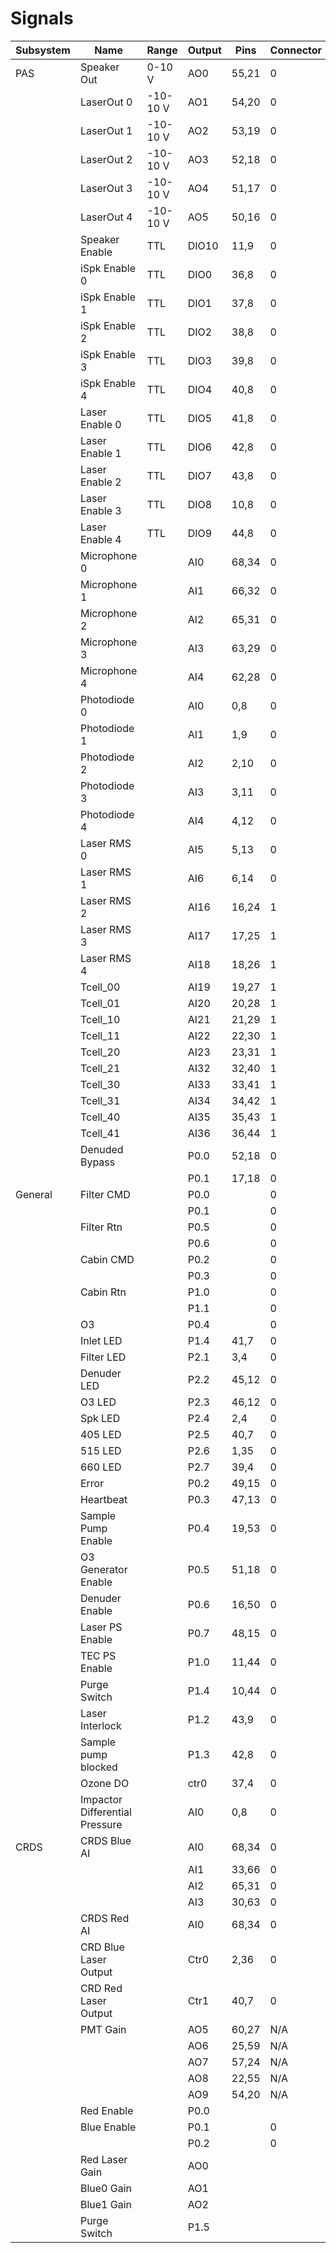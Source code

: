 # Signals
|	Subsystem	|	Name	|	Range	|	Output	|	Pins	|	Connector 	|	Card	|
|	-------------	|	--------	|	---------	|	---------	|	------	|	------------	|	--------	|
|	PAS	|	Speaker Out	|	0-10 V	|	AO0	|	55,21	|	0	|	7842R	|
|		|	LaserOut 0	|	 -10-10 V	|	AO1	|	54,20	|	0	|	7842R	|
|		|	LaserOut 1	|	 -10-10 V	|	AO2	|	53,19	|	0	|	7842R	|
|		|	LaserOut 2	|	 -10-10 V	|	AO3	|	52,18	|	0	|	7842R	|
|		|	LaserOut 3	|	 -10-10 V	|	AO4	|	51,17	|	0	|	7842R	|
|		|	LaserOut 4	|	 -10-10 V	|	AO5	|	50,16	|	0	|	7842R	|
|		|	Speaker Enable	|	TTL	|	DIO10	|	11,9	|	0	|	7842R	|
|		|	iSpk Enable 0	|	TTL	|	DIO0	|	36,8	|	0	|	7842R	|
|		|	iSpk Enable 1	|	TTL	|	DIO1	|	37,8	|	0	|	7842R	|
|		|	iSpk Enable 2	|	TTL	|	DIO2	|	38,8	|	0	|	7842R	|
|		|	iSpk Enable 3	|	TTL	|	DIO3	|	39,8	|	0	|	7842R	|
|		|	iSpk Enable 4	|	TTL	|	DIO4	|	40,8	|	0	|	7842R	|
|		|	Laser Enable 0	|	TTL	|	DIO5	|	41,8	|	0	|	7842R	|
|		|	Laser Enable 1	|	TTL	|	DIO6	|	42,8	|	0	|	7842R	|
|		|	Laser Enable 2	|	TTL	|	DIO7	|	43,8	|	0	|	7842R	|
|		|	Laser Enable 3	|	TTL	|	DIO8	|	10,8	|	0	|	7842R	|
|		|	Laser Enable 4	|	TTL	|	DIO9	|	44,8	|	0	|	7842R	|
|		|	Microphone 0	|		|	AI0	|	68,34	|	0	|	7842R	|
|		|	Microphone 1	|		|	AI1	|	66,32	|	0	|	7842R	|
|		|	Microphone 2	|		|	AI2	|	65,31	|	0	|	7842R	|
|		|	Microphone 3	|		|	AI3	|	63,29	|	0	|	7842R	|
|		|	Microphone 4	|		|	AI4	|	62,28	|	0	|	7842R	|
|		|	Photodiode 0	|		|	AI0	|	0,8	|	0	|	6225	|
|		|	Photodiode 1	|		|	AI1	|	1,9	|	0	|	6225	|
|		|	Photodiode 2	|		|	AI2	|	2,10	|	0	|	6225	|
|		|	Photodiode 3	|		|	AI3	|	3,11	|	0	|	6225	|
|		|	Photodiode 4	|		|	AI4	|	4,12	|	0	|	6225	|
|		|	Laser RMS 0	|		|	AI5	|	5,13	|	0	|	6225	|
|		|	Laser RMS 1	|		|	AI6	|	6,14	|	0	|	6225	|
|		|	Laser RMS 2	|		|	AI16	|	16,24	|	1	|	6225	|
|		|	Laser RMS 3	|		|	AI17	|	17,25	|	1	|	6225	|
|		|	Laser RMS 4	|		|	AI18	|	18,26	|	1	|	6225	|
|		|	Tcell_00	|		|	AI19	|	19,27	|	1	|	6225	|
|		|	Tcell_01	|		|	AI20	|	20,28	|	1	|	6225	|
|		|	Tcell_10	|		|	AI21	|	21,29	|	1	|	6225	|
|		|	Tcell_11	|		|	AI22	|	22,30	|	1	|	6225	|
|		|	Tcell_20	|		|	AI23	|	23,31	|	1	|	6225	|
|		|	Tcell_21	|		|	AI32	|	32,40	|	1	|	6225	|
|		|	Tcell_30	|		|	AI33	|	33,41	|	1	|	6225	|
|		|	Tcell_31	|		|	AI34	|	34,42	|	1	|	6225	|
|		|	Tcell_40	|		|	AI35	|	35,43	|	1	|	6225	|
|		|	Tcell_41	|		|	AI36	|	36,44	|	1	|	6225	|
|		|	Denuded Bypass	|		|	P0.0	|	52,18	|	0	|	6225	|
|		|		|		|	P0.1	|	17,18	|	0	|		|
|	General	|	Filter CMD	|		|	P0.0	|		|	0	|	6225	|
|		|		|		|	P0.1	|		|	0	|		|
|		|	Filter Rtn	|		|	P0.5	|		|	0	|		|
|		|		|		|	P0.6	|		|	0	|		|
|		|	Cabin CMD	|		|	P0.2	|		|	0	|	6225	|
|		|		|		|	P0.3	|		|	0	|		|
|		|	Cabin Rtn	|		|	P1.0	|		|	0	|		|
|		|		|		|	P1.1	|		|	0	|		|
|		|	O3	|		|	P0.4	|		|	0	|	6225	|
|		|	Inlet LED	|		|	P1.4	|	41,7	|	0	|	6225	|
|		|	Filter LED	|		|	P2.1	|	3,4	|	0	|	6225	|
|		|	Denuder LED	|		|	P2.2	|	45,12	|	0	|	6225	|
|		|	O3 LED	|		|	P2.3	|	46,12	|	0	|	6225	|
|		|	Spk LED	|		|	P2.4	|	2,4	|	0	|	6225	|
|		|	405 LED	|		|	P2.5	|	40,7	|	0	|	6225	|
|		|	515 LED	|		|	P2.6	|	1,35	|	0	|	6225	|
|		|	660 LED	|		|	P2.7	|	39,4	|	0	|	6225	|
|		|	Error	|		|	P0.2	|	49,15	|	0	|	6225	|
|		|	Heartbeat	|		|	P0.3	|	47,13	|	0	|	6225	|
|		|	Sample Pump Enable	|		|	P0.4	|	19,53	|	0	|	6225	|
|		|	O3 Generator Enable	|		|	P0.5	|	51,18	|	0	|	6225	|
|		|	Denuder Enable	|		|	P0.6	|	16,50	|	0	|	6225	|
|		|	Laser PS Enable	|		|	P0.7	|	48,15	|	0	|	6225	|
|		|	TEC PS Enable	|		|	P1.0	|	11,44	|	0	|	6225	|
|		|	Purge Switch	|		|	P1.4	|	10,44	|	0	|	6225	|
|		|	Laser Interlock	|		|	P1.2	|	43,9	|	0	|	6225	|
|		|	Sample pump blocked	|		|	P1.3	|	42,8	|	0	|	6225	|
|		|	Ozone DO	|		|	ctr0	|	37,4	|	0	|	6225	|
|		|	Impactor Differential Pressure	|		|	AI0	|	0,8	|	0	|	6225	|
|	CRDS	|	CRDS Blue AI	|		|	AI0	|	68,34	|	0	|	6124	|
|		|		|		|	AI1	|	33,66	|	0	|	6124	|
|		|		|		|	AI2	|	65,31	|	0	|	6124	|
|		|		|		|	AI3	|	30,63	|	0	|	6124	|
|		|	CRDS Red AI	|		|	AI0	|	68,34	|	0	|	6132	|
|		|	CRD Blue Laser Output	|		|	Ctr0	|	2,36	|	0	|	6225	|
|		|	CRD Red Laser Output	|		|	Ctr1	|	40,7	|	0	|	6225	|
|		|	PMT Gain	|		|	AO5	|	60,27	|	N/A	|	6704	|
|		|		|		|	AO6	|	25,59	|	N/A	|	6704	|
|		|		|		|	AO7	|	57,24	|	N/A	|	6704	|
|		|		|		|	AO8	|	22,55	|	N/A	|	6704	|
|		|		|		|	AO9	|	54,20	|	N/A	|	6704	|
|		|	Red Enable	|		|	P0.0	|		|		|	6132	|
|		|	Blue Enable	|		|	P0.1	|		|	0	|	6124	|
|		|		|		|	P0.2	|		|	0	|	6124	|
|		|	Red Laser Gain	|		|	AO0	|		|		|	6704	|
|		|	Blue0 Gain	|		|	AO1	|		|		|	6704	|
|		|	Blue1 Gain	|		|	AO2	|		|		|	6704	|
|		|	Purge Switch	|		|	P1.5	|		|		|	6225	|

